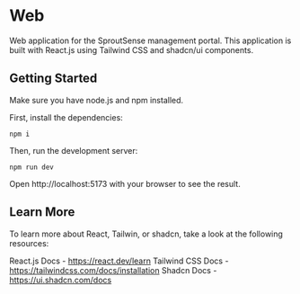 # Web

Web application for the SproutSense management portal. This application is built with React.js using Tailwind CSS and shadcn/ui components.

## Getting Started

Make sure you have node.js and npm installed.

First, install the dependencies:

```
npm i
```

Then, run the development server:

```
npm run dev
```

Open http://localhost:5173 with your browser to see the result.

## Learn More

To learn more about React, Tailwin, or shadcn, take a look at the following resources:

React.js Docs - https://react.dev/learn
Tailwind CSS Docs - https://tailwindcss.com/docs/installation
Shadcn Docs - https://ui.shadcn.com/docs
